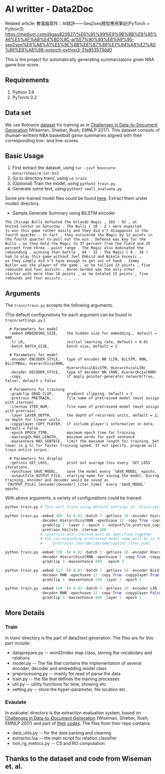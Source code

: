 # AI writter - Data2Doc

Related article: 教電腦寫作：AI球評——Seq2seq模型應用筆記(PyTorch + Python3) https://medium.com/@gau820827/%E6%95%99%E9%9B%BB%E8%85%A6%E5%AF%AB%E4%BD%9C-ai%E7%90%83%E8%A9%95-seq2seq%E6%A8%A1%E5%9E%8B%E6%87%89%E7%94%A8%E7%AD%86%E8%A8%98-pytorch-python3-31e853573dd0

This is the project for automatically generating summarizatons given NBA game box-score.

## Requirements
1. Python 3.6
2. PyTorch 0.2

## Data set
We use Rotowire [dataset](https://github.com/harvardnlp/boxscore-data) for training as in [Challenges in Data-to-Document Generation](https://arxiv.org/abs/1707.08052) (Wiseman, Shieber, Rush; EMNLP 2017). This dataset consists of (human-written) NBA basketball game summaries aligned with their corresponding box- and line-scores.

## Basic Usage

1. First extract the dataset, using `tar -jxvf boxscore-data/rotowire.tar.bz2`.
2. Go to directory train/, using `cd train`
3. (Optional) Train the model, using `python3 train.py`.
4. Generate some text, using `python3 small_evaluate.py`

Some pre-trained model files could be found [here](https://drive.google.com/open?id=1tfVJin5_RYSW4b8DJE2YQTzoezAsNXyV).
Extract them under model/ directory.

* Sample Generate Summary using BiLSTM encoder
```
The Chicago Bulls defeated the Orlando Magic , 102 - 92 , at
United Center on Saturday . The Bulls ( 10 - 2 ) were expected
to win this game rather easily and they did n’t disappoint in the
fourth quarter . In fact , they outscored the Magic by 12 points in
the fourth quarter to pull out the win . Defense was key for the
Bulls , as they held the Magic to 37 percent from the field and 25
percent from three - point range . The Magic also dominated the
rebounding , winning that battle , 44 - 32 . The Magic ( 8 - 18 )
had to play this game without Joel Embiid and Nikola Vucevic ,
as they simply did n’t have enough to get out of hand . Jimmy
Butler was the player of the game , as he tallied 23 points , five
rebounds and four assists . Aaron Gordon was the only other
starter with more than 10 points , as he totaled 15 points , five
rebounds and four assists. . . ...
```

## Arguments

The `train/train.py` accepts the following arguments.

(The default configurations for each argument can be found in `train/settings.py`.)

```
  # Parameters for model
  -embed EMBEDDING_SIZE,    the hidden size for embedding,, default = 600
  -lr LR,                   initial learning rate, default = 0.01
  -batch BATCH_SIZE,        batch size, default = 2
  
  # Parameters for model
  -encoder ENCODER_STYLE,   type of encoder NN (LIN, BiLSTM, RNN, BiLSTMMax, HierarchicalRNN,
                            HierarchicalBiLSTM, HierarchicalLIN)
  -decoder DECODER_STYLE,   type of decoder NN (RNN, HierarchcialRNN)
  -copy,                    if apply pointer-generator network(True, False), default = False
 
  # Parameters for training
  -gradclip GRAD_CLIP,      gradient clipping, default = 2
  -pretrain PRETRAIN,       file name of pretrained model (must assign with iternum)
  -iternum ITER_NUM,        file name of pretraiend model (must assign with pretrain)
  -layer LAYER_DEPTH,       the depth of recurrent units, default = 2; no depth for linear units
  -copyplayer COPY_PLAYER,  if include player's information in data, default = False 
  -epoch EPOCH_TIME,        maximum epoch time for training
  -maxlength MAX_LENGTH,    maximum words for each sentence
  -maxsentece MAX_SENTECE,  limit the maximum length for training. Set lower (e.g 5) for faster training speed. If not specify, program will train entire corpus.

  # Parameters for display
  -getloss GET_LOSS,        print out average loss every `GET_LOSS` iterations.
  -epochsave SAVE_MODEL,    save the model every `SAVE_MODEL` epochs.
  -outputfile OUTPUT_FILE,  starting name for saving the model. During training, encoder and decoder would be saved as `[OUTPUT_FILE]_[encoder|decoder]_[iter_time]` every `SAVE_MODEL` epochs.

```


With above arguments, a variety of configurations could be trained:
```python
python train.py # This will train using default settings in `train/settings.py`

python train.py -embed 300 -lr 0.01 -batch 3 -getloss 20 -encoder HierarchicalRNN 
                -decoder HierarchicalRNN -epochsave 12 -copy True -copyplayer False 
                -gradclip 2 -layer 2 -epoch 3 -outputfile pretrain_copy 
                -pretrain hbilstm -iternum 200
                # -pretrain and -iternum must be specified together
                # the corresponding pretrained model name will be in the format:
                #    [pretrain]_[encoder|decoder|optim]_[iter_num]

python train.py -embed 720 -lr 0.02 -batch 3 -getloss 10 -encoder HierarchicalLIN 
                -decoder HierarchicalRNN -epochsave 5 -copy True -copyplayer True 
                -gradclip 3 -maxsentence 800  -epoch 3

python train.py -embed 512 -lr 0.03 -batch 3 -getloss 10 -encoder BiLSTM 
                -decoder RNN -epochsave 12 -copy True -copyplayer True 
                -gradclip 3 -maxsentence 230 -layer 2 -epoch 3

python train.py -embed 600 -lr 0.02 -batch 3 -getloss 10 -encoder LIN 
                -decoder RNN -epochsave 12 -copy True -copyplayer False 
                -gradclip 5 -maxsentence 800 -layer 2 -epoch 3
```

## More Details

### Train
In train/ directory is the part of data2text generation.
The files are for this part include:
* dataprepare.py -- word2index map class, storing the vocabulary and relations
* model.py -- The file that contains the implementation of several encoder, decoder and embedding model class
* preprocessing.py -- mainly for read of parse the data
* train.py -- the file that defines the training processes
* util.py -- utility functions for time, showing etc.
* setting.py -- store the hyper-parameter, file location etc.
 
### Evaulate
In evaluate/ directory is the extraction evaluation system, based on [Challenges in Data-to-Document Generation](https://arxiv.org/abs/1707.08052) (Wiseman, Shieber, Rush; EMNLP 2017) and part of [their codes](https://github.com/harvardnlp/data2text).
The files from their repo contains:
* data_utils.py -- for the data parsing and cleaning
* extractor.lua -- the main script for relation classifier
* non_rg_metrics.py -- CS and RO computation

## Thanks to the dataset and code from Wiseman et. al.

